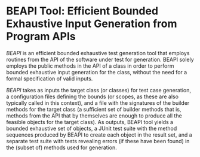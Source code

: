 # BEAPI Tool: Efficient Bounded Exhaustive Input Generation from Program APIs

*BEAPI* is an efficient bounded exhaustive test generation tool that employs routines from the API of the software under test for generation. BEAPI solely employs the public methods in the API of a class in order to perform bounded exhaustive input generation for the class, without the need for a formal specification of valid inputs. 


*BEAPI* takes as inputs the target class (or classes) for test case generation, a configuration files defining the bounds (or scopes, as these are also typically called in this context), and a file with the signatures of the builder methods for the target class (a sufficient set of builder methods
that is, methods from the API that by themselves are enough to produce all the feasible objects for the target class). As outputs, BEAPI tool yields a bounded exhaustive set of objects, a JUnit  test suite with the method sequences produced by BEAPI to create each object in the result set, and a separate test suite with
tests revealing errors (if these have been found) in the (subset of) methods used for generation. 


